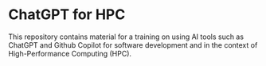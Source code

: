 # ChatGPT for HPC

This repository contains material for a training on using AI tools such as
ChatGPT and Github Copilot for software development and in the context
of High-Performance Computing (HPC).
